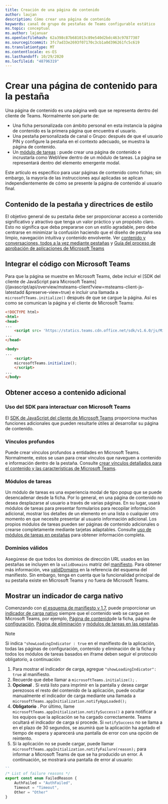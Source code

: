 ```yaml
---
title: Creación de una página de contenido
author: laujan
description: Cómo crear una página de contenido
keywords: canal de grupo de pestañas de Teams configurable estático
ms.topic: conceptual
ms.author: lajanuar
ms.openlocfilehash: 62a398c87b681013c89e540d2bdc463c97877307
ms.sourcegitcommit: 3fc7ad33e2693f07170c3cb1a0d396261fc5c619
ms.translationtype: MT
ms.contentlocale: es-ES
ms.lasthandoff: 10/29/2020
ms.locfileid: "48796319"
---
```

# <a name="create-a-content-page-for-your-tab"></a>Crear una página de contenido para la pestaña

Una página de contenido es una página web que se representa dentro del cliente de Teams. Normalmente son parte de:

* Una ficha personalizada con ámbito personal en esta instancia la página de contenido es la primera página que encuentra el usuario.
* Una pestaña personalizada de canal o Grupo: después de que el usuario PIN y configure la pestaña en el contexto adecuado, se muestra la página de contenido.
* Un [módulo de tareas](~/task-modules-and-cards/what-are-task-modules.md) : puede crear una página de contenido e incrustarla como WebView dentro de un módulo de tareas. La página se representará dentro del elemento emergente modal.

Este artículo es específico para usar páginas de contenido como fichas; sin embargo, la mayoría de las instrucciones aquí aplicadas se aplican independientemente de cómo se presente la página de contenido al usuario final.

## <a name="tab-content-and-style-guidelines"></a>Contenido de la pestaña y directrices de estilo

El objetivo general de su pestaña debe ser proporcionar acceso a contenido significativo y atractivo que tenga un valor práctico y un propósito claro. Esto no significa que deba prepararse con un estilo agradable, pero debe centrarse en minimizar la confusión haciendo que el diseño de pestaña sea limpio, navegación intuitiva y contenido envolvente. Ver [contenido y conversaciones, todos a la vez mediante pestañas](~/tabs/design/tabs.md) y [Guía del proceso de aprobación de aplicaciones de Microsoft Teams](~/concepts/deploy-and-publish/appsource/prepare/frequently-failed-cases.md)

## <a name="integrate-your-code-with-teams"></a>Integrar el código con Microsoft Teams

Para que la página se muestre en Microsoft Teams, debe incluir el [SDK del cliente de JavaScript para Microsoft Teams](/javascript/api/overview/msteams-client?view=msteams-client-js-latestadd &preserve-view=true) e incluir una llamada a `microsoftTeams.initialize()` después de que se cargue la página. Así es como se comunican la página y el cliente de Microsoft Teams:

```html
<!DOCTYPE html>
<html>
<head>
...
    <script src= 'https://statics.teams.cdn.office.net/sdk/v1.6.0/js/MicrosoftTeams.min.js'></script>
...
</head>

<body>
...
    <script>
    microsoftTeams.initialize();
    </script>
...
</body>
```

## <a name="accessing-additional-content"></a>Obtener acceso a contenido adicional

### <a name="using-the-sdk-to-interact-with-teams"></a>Uso del SDK para interactuar con Microsoft Teams

El [SDK de JavaScript del cliente de Microsoft Teams](~/tabs/how-to/using-teams-client-sdk.md) proporciona muchas funciones adicionales que pueden resultarle útiles al desarrollar su página de contenido.

### <a name="deep-links"></a>Vínculos profundos

Puede crear vínculos profundos a entidades en Microsoft Teams. Normalmente, estos se usan para crear vínculos que naveguen a contenido e información dentro de la pestaña. Consulte [crear vínculos detallados para el contenido y las características de Microsoft Teams](~/concepts/build-and-test/deep-links.md).

### <a name="task-modules"></a>Módulos de tareas

Un módulo de tareas es una experiencia modal de tipo popup que se puede desencadenar desde la ficha. Por lo general, en una página de contenido no desea desplazarse al usuario a través de varias páginas. En su lugar, usará módulos de tareas para presentar formularios para recopilar información adicional, mostrar los detalles de un elemento en una lista o cualquier otro momento en que necesite presentar al usuario información adicional. Los propios módulos de tareas pueden ser páginas de contenido adicionales o crearse completamente mediante tarjetas adaptables. Consulte [uso de módulos de tareas en pestañas](~/task-modules-and-cards/task-modules/task-modules-tabs.md) para obtener información completa.

### <a name="valid-domains"></a>Dominios válidos

Asegúrese de que todos los dominios de dirección URL usados en las pestañas se incluyen en la `validDomains` matriz del [manifiesto](~/concepts/build-and-test/apps-package.md). Para obtener más información, vea [validDomains](~/resources/schema/manifest-schema.md#validdomains) en la referencia del esquema del manifiesto. Sin embargo, tenga en cuenta que la funcionalidad principal de su pestaña existe en Microsoft Teams y no fuera de Microsoft Teams.

## <a name="show-a-native-loading-indicator"></a>Mostrar un indicador de carga nativo

Comenzando con [el esquema de manifiesto v 1.7](../../../resources/schema/manifest-schema.md), puede proporcionar un [indicador de carga nativo](../../../resources/schema/manifest-schema.md#showloadingindicator) siempre que el contenido web se cargue en Microsoft Teams, por ejemplo, [Página de contenido](#integrate-your-code-with-teams)de la ficha, página de [configuración](configuration-page.md), [Página de eliminación](removal-page.md) y [módulos de tareas en las pestañas](../../../task-modules-and-cards/task-modules/task-modules-tabs.md).

> [!NOTE]
> Si indica  `"showLoadingIndicator : true`  en el manifiesto de la aplicación, todas las páginas de configuración, contenido y eliminación de la ficha y todos los módulos de tareas basados en iframe deben seguir el protocolo obligatorio, a continuación:

1. Para mostrar el indicador de carga, agregue `"showLoadingIndicator": true` al manifiesto. 
2. Recuerde que debe llamar a `microsoftTeams.initialize();` .
3. **Opcional** . Si está listo para imprimir en la pantalla y desea cargar perezosos el resto del contenido de la aplicación, puede ocultar manualmente el indicador de carga mediante una llamada a `microsoftTeams.appInitialization.notifyAppLoaded();`
4. **Obligatorio** . Por último, llame `microsoftTeams.appInitialization.notifySuccess()` a para notificar a los equipos que la aplicación se ha cargado correctamente. Teams ocultará el indicador de carga si procede. Si  `notifySuccess`  no se llama a en el plazo de 30 segundos, se asumirá que la aplicación ha agotado el tiempo de espera y aparecerá una pantalla de error con una opción de reintento.
5. Si la aplicación no se puede cargar, puede llamar `microsoftTeams.appInitialization.notifyFailure(reason);` para informar a Microsoft Teams de que se ha producido un error. A continuación, se mostrará una pantalla de error al usuario:

```typescript
``
/* List of failure reasons */
export const enum FailedReason {
    AuthFailed = "AuthFailed",
    Timeout = "Timeout",
    Other = "Other"
}
```
>
